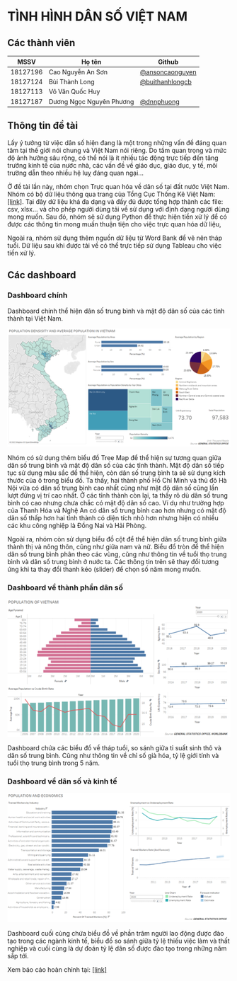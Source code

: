# TÌNH HÌNH DÂN SỐ VIỆT NAM 

## Các thành viên

| MSSV | Họ tên              | Github                                               |
| ------------ | ----------------- | ---------------------------------------------------- |
| 18127196     | Cao Nguyễn An Sơn | [@ansoncaonguyen](https://github.com/ansoncaonguyen) |
| 18127124     | Bùi Thành Long    | [@buithanhlongcb](https://github.com/buithanhlongcb) |
| 18127113     | Võ Văn Quốc Huy   |
| 18127187     | Dương Ngọc Nguyên Phương | [@dnnphuong](https://github.com/dnnphuong)


## Thông tin đề tài

Lấy ý tưởng từ việc dân số hiện đang là một trong những vấn đề đáng quan tâm tại thế giới nói chung và Việt Nam nói riêng. Do tầm quan trọng và mức độ ảnh hưởng sâu rộng, có thể nói là ít nhiều tác động trực tiếp đến tăng trưởng kinh tế của nước nhà, các vấn đề về giáo dục, giáo dục, y tế, môi trường dẫn theo nhiều hệ luỵ đáng quan ngại...

Ở đề tài lần này, nhóm chọn Trực quan hóa về dân số tại đất nước Việt Nam. Nhóm có bộ dữ liệu thông qua trang của Tổng Cục Thống Kê Việt Nam: [[link]](https://www.gso.gov.vn/). Tại đây dữ liệu khá đa dạng và đầy đủ được tổng hợp thành các file: csv, xlsx… và cho phép người dùng tải về sử dụng với định dạng người dùng mong muốn. Sau đó, nhóm sẽ sử dụng Python để thực hiện tiền xử lý để có được các thông tin mong muấn thuận tiện cho việc trực quan hóa dữ liệu,

Ngoài ra, nhóm sử dụng thêm nguồn dữ liệu từ Word Bank để vẽ nên tháp tuổi. Dữ liệu sau khi được tải về có thể trực tiếp sử dụng Tableau cho việc tiền xử lý.

## Các dashboard

### Dashboard chính

Dashboard chính thể hiện dân số trung bình và mật độ dân số của các tỉnh thành tại Việt Nam. 

![main dashboard](/img/dashboard1.png "Dashboard chính")


Nhóm có sử dụng thêm biểu đồ Tree Map để thể hiện sự tương quan giữa dân số trung bình và mật độ dân số của các tỉnh thành. Mật độ dân số tiếp tục sử dụng màu sắc để thể hiện, còn dân số trung bình ta sẽ sử dụng kích thước của ô trong biểu đồ. Ta thấy, hai thành phố Hồ Chí Minh và thủ đô Hà Nội vừa có dân số trung bình cao nhất cũng như mật độ dân số cũng lần lượt đứng vị trí cao nhất. Ở các tỉnh thành còn lại, ta thấy rõ dù dân số trung bình có cao nhưng chưa chắc có mật độ dân số cao. Ví dụ như trường hợp của Thanh Hóa và Nghệ An có dân số trung bình cao hơn nhưng có mật độ dân số thấp hơn hai tỉnh thành có diện tích nhỏ hơn nhưng hiện có nhiều các khu công nghiệp là Đồng Nai và Hải Phòng.

Ngoài ra, nhóm còn sử dụng biểu đồ cột để thể hiện dân số trung bình giữa thành thị và nông thôn, cũng như giữa nam và nữ. Biểu đồ tròn để thể hiện dân số trung bình phân theo các vùng, cũng như thông tin về tuổi thọ trung bình và dân số trung bình ở nước ta. Các thông tin trên sẽ thay đổi tương ứng khi ta thay đổi thanh kéo (slider) để chọn số năm mong muốn.


### Dashboard về thành phần dân số

![dashboard2](/img/dashboard2.png "Dashboard 2")

Dashboard chứa các biểu đồ về tháp tuổi, so sánh giữa tỉ suất sinh thô và dân số trung bình. Cũng như thông tin về chỉ số già hóa, tỷ lệ giới tính và tuổi thọ trung bình trong 5 năm.

### Dashboard về dân số và kinh tế

![dashboard3](/img/dashboard3.png "Dashboard 3")

Dashboard cuối cùng chứa biểu đồ về phần trăm người lao động được đào tạo trong các ngành kinh tế, biểu đồ so sánh giữa tỷ lệ thiếu việc làm và thất nghiệp và cuối cùng là dự đoán tỷ lệ dân số được đào tạo trong những năm sắp tới.

Xem báo cáo hoàn chỉnh tại: [[link]](report/Report.pdf)
